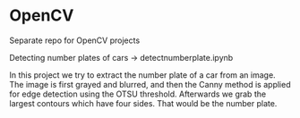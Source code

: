 # OpenCV
Separate repo for OpenCV projects 


Detecting number plates of cars -> detectnumberplate.ipynb

In this project we try to extract the number plate of a car from an image.
The image is first grayed and blurred, and then the Canny method is applied for edge detection using the OTSU threshold.
Afterwards we grab the largest contours which have four sides. That would be the number plate.



